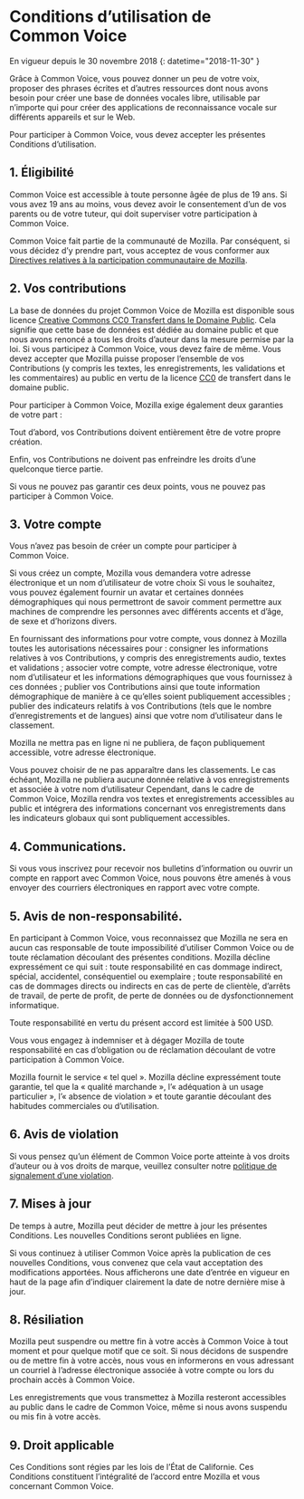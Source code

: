 # Conditions d’utilisation de Common Voice 

En vigueur depuis le 30 novembre 2018 {: datetime="2018-11-30" }

Grâce à Common Voice, vous pouvez donner un peu de votre voix, proposer des phrases écrites et d’autres ressources dont nous avons besoin pour créer une base de données vocales libre, utilisable par n’importe qui pour créer des applications de reconnaissance vocale sur différents appareils et sur le Web.

Pour participer à Common Voice, vous devez accepter les présentes Conditions d’utilisation. 

## 1. Éligibilité
Common Voice est accessible à toute personne âgée de plus de 19 ans. Si vous avez 19 ans au moins, vous devez avoir le consentement d’un de vos parents ou de votre tuteur, qui doit superviser votre participation à Common Voice. 

Common Voice fait partie de la communauté de Mozilla. Par conséquent, si vous décidez d’y prendre part, vous acceptez de vous conformer aux [Directives relatives à la participation communautaire de Mozilla](https://www.mozilla.org/en-US/about/governance/policies/participation/). 

## 2. Vos contributions 
La base de données du projet Common Voice de Mozilla est disponible sous licence [Creative Commons CC0 Transfert dans le Domaine Public](https://creativecommons.org/publicdomain/zero/1.0/). Cela signifie que cette base de données est dédiée au domaine public et que nous avons renoncé a tous les droits d’auteur dans la mesure permise par la loi. Si vous participez à Common Voice, vous devez faire de même. Vous devez accepter que Mozilla puisse proposer l’ensemble de vos Contributions (y compris les textes, les enregistrements, les validations et les commentaires) au public en vertu de la licence [CC0](https://creativecommons.org/publicdomain/zero/1.0/) de transfert dans le domaine public. 

Pour participer à Common Voice, Mozilla exige également deux garanties de votre part : 

Tout d’abord, vos Contributions doivent entièrement être de votre propre création.

Enfin, vos Contributions ne doivent pas enfreindre les droits d’une quelconque tierce partie. 

Si vous ne pouvez pas garantir ces deux points, vous ne pouvez pas participer à Common Voice. 

## 3. Votre compte
Vous n’avez pas besoin de créer un compte pour participer à Common Voice. 

Si vous créez un compte, Mozilla vous demandera votre adresse électronique et un nom d’utilisateur de votre choix Si vous le souhaitez, vous pouvez également fournir un avatar et certaines données démographiques qui nous permettront de savoir comment permettre aux machines de comprendre les personnes avec différents accents et d’âge, de sexe et d’horizons divers.

En fournissant des informations pour votre compte, vous donnez à Mozilla toutes les autorisations nécessaires pour : 
consigner les informations relatives à vos Contributions, y compris des enregistrements audio, textes et validations ; 
associer votre compte, votre adresse électronique, votre nom d’utilisateur et les informations démographiques que vous fournissez à ces données ;
publier vos Contributions ainsi que toute information démographique de manière à ce qu’elles soient publiquement accessibles ;
publier des indicateurs relatifs à vos Contributions (tels que le nombre d’enregistrements et de langues) ainsi que votre nom d’utilisateur dans le classement.

Mozilla ne mettra pas en ligne ni ne publiera, de façon publiquement accessible, votre adresse électronique. 

Vous pouvez choisir de ne pas apparaître dans les classements. Le cas échéant, Mozilla ne publiera aucune donnée relative à vos enregistrements et associée à votre nom d’utilisateur Cependant, dans le cadre de Common Voice, Mozilla rendra vos textes et enregistrements accessibles au public et intégrera des informations concernant vos enregistrements dans les indicateurs globaux qui sont publiquement accessibles.

## 4. Communications.
Si vous vous inscrivez pour recevoir nos bulletins d’information ou ouvrir un compte en rapport avec Common Voice, nous pouvons être amenés à vous envoyer des courriers électroniques en rapport avec votre compte. 

## 5. Avis de non-responsabilité.

En participant à Common Voice, vous reconnaissez que Mozilla ne sera en aucun cas responsable de toute impossibilité d’utiliser Common Voice ou de toute réclamation découlant des présentes conditions. Mozilla décline expressément ce qui suit :
toute responsabilité en cas dommage indirect, spécial, accidentel, conséquentiel ou exemplaire ;
toute responsabilité en cas de dommages directs ou indirects en cas de perte de clientèle, d’arrêts de travail, de perte de profit, de perte de données ou de dysfonctionnement informatique.

Toute responsabilité en vertu du présent accord est limitée à 500 USD. 

Vous vous engagez à indemniser et à dégager Mozilla de toute responsabilité en cas d’obligation ou de réclamation découlant de votre participation à Common Voice. 

Mozilla fournit le service « tel quel ». Mozilla décline expressément toute garantie, tel que la « qualité marchande », l’« adéquation à un usage particulier », l’« absence de violation » et toute garantie découlant des habitudes commerciales ou d’utilisation. 

## 6. Avis de violation
Si vous pensez qu’un élément de Common Voice porte atteinte à vos droits d’auteur ou à vos droits de marque, veuillez consulter notre [politique de signalement d’une violation](https://www.mozilla.org/about/legal/report-infringement/).

## 7. Mises à jour 
De temps à autre, Mozilla peut décider de mettre à jour les présentes Conditions. Les nouvelles Conditions seront publiées en ligne. 

Si vous continuez à utiliser Common Voice après la publication de ces nouvelles Conditions, vous convenez que cela vaut acceptation des modifications apportées. Nous afficherons une date d’entrée en vigueur en haut de la page afin d’indiquer clairement la date de notre dernière mise à jour. 

## 8. Résiliation 
Mozilla peut suspendre ou mettre fin à votre accès à Common Voice à tout moment et pour quelque motif que ce soit. Si nous décidons de suspendre ou de mettre fin à votre accès, nous vous en informerons en vous adressant un courriel à l’adresse électronique associée à votre compte ou lors du prochain accès à Common Voice. 

Les enregistrements que vous transmettez à Mozilla resteront accessibles au public dans le cadre de Common Voice, même si nous avons suspendu ou mis fin à votre accès. 

## 9. Droit applicable
Ces Conditions sont régies par les lois de l’État de Californie. Ces Conditions constituent l’intégralité de l’accord entre Mozilla et vous concernant Common Voice.
